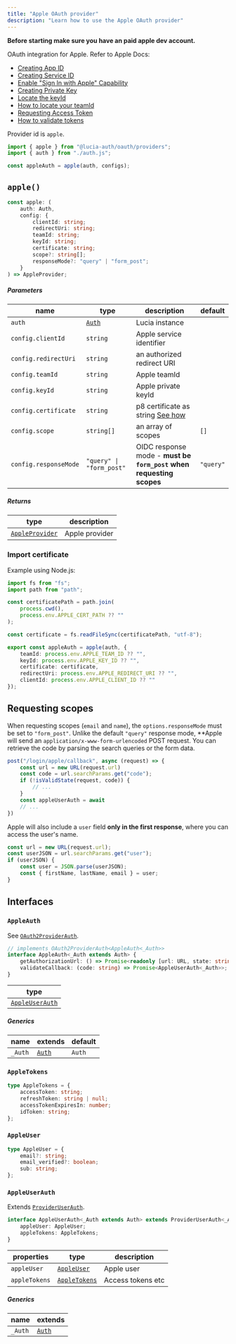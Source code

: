 ```yaml
---
title: "Apple OAuth provider"
description: "Learn how to use the Apple OAuth provider"
---
```


**Before starting make sure you have an paid apple dev account.**

OAuth integration for Apple. Refer to Apple Docs:

- [Creating App ID](https://developer.apple.com/help/account/manage-identifiers/register-an-app-id/)
- [Creating Service ID](https://developer.apple.com/help/account/manage-identifiers/register-a-services-id)
- [Enable "Sign In with Apple" Capability](https://developer.apple.com/help/account/manage-identifiers/enable-app-capabilities)
- [Creating Private Key](https://developer.apple.com/help/account/manage-keys/create-a-private-key)
- [Locate the keyId](https://developer.apple.com/help/account/manage-keys/get-a-key-identifier)
- [How to locate your teamId](https://developer.apple.com/help/account/manage-your-team/locate-your-team-id)
- [Requesting Access Token](https://developer.apple.com/documentation/sign_in_with_apple/request_an_authorization_to_the_sign_in_with_apple_server)
- [How to validate tokens](https://developer.apple.com/documentation/sign_in_with_apple/generate_and_validate_tokens)

Provider id is `apple`.

```ts
import { apple } from "@lucia-auth/oauth/providers";
import { auth } from "./auth.js";

const appleAuth = apple(auth, configs);
```

## `apple()`

```ts
const apple: (
	auth: Auth,
	config: {
		clientId: string;
		redirectUri: string;
		teamId: string;
		keyId: string;
		certificate: string;
		scope?: string[];
		responseMode?: "query" | "form_post";
	}
) => AppleProvider;
```

##### Parameters

| name                  | type                                       | description                                                         | default   |
| --------------------- | ------------------------------------------ | ------------------------------------------------------------------- | --------- |
| `auth`                | [`Auth`](/reference/lucia/interfaces/auth) | Lucia instance                                                      |           |
| `config.clientId`     | `string`                                   | Apple service identifier                                            |           |
| `config.redirectUri`  | `string`                                   | an authorized redirect URI                                          |           |
| `config.teamId`       | `string`                                   | Apple teamId                                                        |           |
| `config.keyId `       | `string`                                   | Apple private keyId                                                 |           |
| `config.certificate`  | `string`                                   | p8 certificate as string [See how](#how-to-import-certificate)      |           |
| `config.scope`        | `string[]`                                 | an array of scopes                                                  | `[]`      |
| `config.responseMode` | `"query" \| "form_post"`                   | OIDC response mode - **must be `form_post` when requesting scopes** | `"query"` |

##### Returns

| type                              | description    |
| --------------------------------- | -------------- |
| [`AppleProvider`](#appleprovider) | Apple provider |

### Import certificate

Example using Node.js:

```ts
import fs from "fs";
import path from "path";

const certificatePath = path.join(
	process.cwd(),
	process.env.APPLE_CERT_PATH ?? ""
);

const certificate = fs.readFileSync(certificatePath, "utf-8");

export const appleAuth = apple(auth, {
	teamId: process.env.APPLE_TEAM_ID ?? "",
	keyId: process.env.APPLE_KEY_ID ?? "",
	certificate: certificate,
	redirectUri: process.env.APPLE_REDIRECT_URI ?? "",
	clientId: process.env.APPLE_CLIENT_ID ?? ""
});
```

## Requesting scopes

When requesting scopes (`email` and `name`), the `options.responseMode` must be set to `"form_post"`. Unlike the default `"query"` response mode, \*\*Apple will send an `application/x-www-form-urlencoded` POST request. You can retrieve the code by parsing the search queries or the form data.

```ts
post("/login/apple/callback", async (request) => {
	const url = new URL(request.url)
	const code = url.searchParams.get("code");
	if (!isValidState(request, code)) {
		// ...
	}
	const appleUserAuth = await
	// ...
})
```

Apple will also include a `user` field **only in the first response**, where you can access the user's name.

```ts
const url = new URL(request.url);
const userJSON = url.searchParams.get("user");
if (userJSON) {
	const user = JSON.parse(userJSON);
	const { firstName, lastName, email } = user;
}
```

## Interfaces

### `AppleAuth`

See [`OAuth2ProviderAuth`](/reference/oauth/interfaces/oauth2providerauth).

```ts
// implements OAuth2ProviderAuth<AppleAuth<_Auth>>
interface AppleAuth<_Auth extends Auth> {
	getAuthorizationUrl: () => Promise<readonly [url: URL, state: string]>;
	validateCallback: (code: string) => Promise<AppleUserAuth<_Auth>>;
}
```

| type                              |
| --------------------------------- |
| [`AppleUserAuth`](#appleuserauth) |

##### Generics

| name    | extends                                    | default |
| ------- | ------------------------------------------ | ------- |
| `_Auth` | [`Auth`](/reference/lucia/interfaces/auth) | `Auth`  |

### `AppleTokens`

```ts
type AppleTokens = {
	accessToken: string;
	refreshToken: string | null;
	accessTokenExpiresIn: number;
	idToken: string;
};
```

### `AppleUser`

```ts
type AppleUser = {
	email?: string;
	email_verified?: boolean;
	sub: string;
};
```

### `AppleUserAuth`

Extends [`ProviderUserAuth`](/reference/oauth/interfaces/provideruserauth).

```ts
interface AppleUserAuth<_Auth extends Auth> extends ProviderUserAuth<_Auth> {
	appleUser: AppleUser;
	appleTokens: AppleTokens;
}
```

| properties    | type                          | description       |
| ------------- | ----------------------------- | ----------------- |
| `appleUser`   | [`AppleUser`](#appleuser)     | Apple user        |
| `appleTokens` | [`AppleTokens`](#appletokens) | Access tokens etc |

##### Generics

| name    | extends                                    |
| ------- | ------------------------------------------ |
| `_Auth` | [`Auth`](/reference/lucia/interfaces/auth) |
